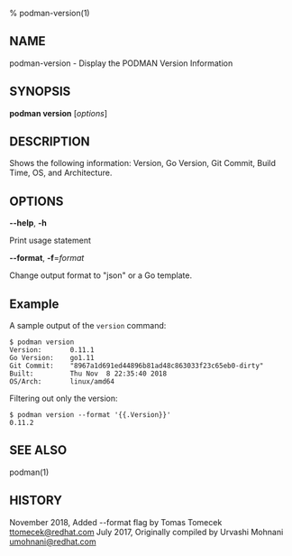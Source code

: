 % podman-version(1)

## NAME
podman\-version - Display the PODMAN Version Information

## SYNOPSIS
**podman version** [*options*]

## DESCRIPTION
Shows the following information: Version, Go Version, Git Commit, Build Time,
OS, and Architecture.

## OPTIONS

**--help**, **-h**

Print usage statement

**--format**, **-f**=*format*

Change output format to "json" or a Go template.

## Example

A sample output of the `version` command:
```
$ podman version
Version:       0.11.1
Go Version:    go1.11
Git Commit:    "8967a1d691ed44896b81ad48c863033f23c65eb0-dirty"
Built:         Thu Nov  8 22:35:40 2018
OS/Arch:       linux/amd64
```

Filtering out only the version:
```
$ podman version --format '{{.Version}}'
0.11.2
```

## SEE ALSO
podman(1)

## HISTORY
November 2018, Added --format flag by Tomas Tomecek <ttomecek@redhat.com>
July 2017, Originally compiled by Urvashi Mohnani <umohnani@redhat.com>
